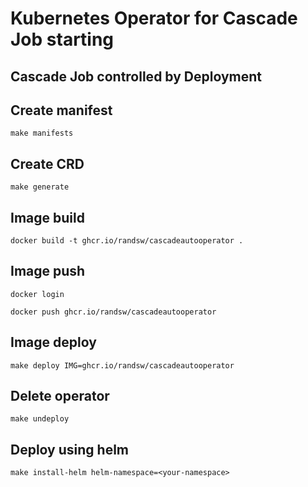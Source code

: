 # Kubernetes Operator for Cascade Job starting

## Cascade Job controlled by Deployment

## Create manifest

`make manifests`

## Create CRD

`make generate`

## Image build

`docker build -t ghcr.io/randsw/cascadeautooperator .`

## Image push

`docker login`

`docker push ghcr.io/randsw/cascadeautooperator`

## Image deploy 

`make deploy IMG=ghcr.io/randsw/cascadeautooperator`

## Delete operator

`make undeploy`

## Deploy using helm

`make install-helm helm-namespace=<your-namespace>`